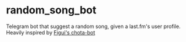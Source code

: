 # random_song_bot
Telegram bot that suggest a random song, given a last.fm's user profile. Heavily inspired by [Figui's chota-bot](https://github.com/figui/chota-bot)
